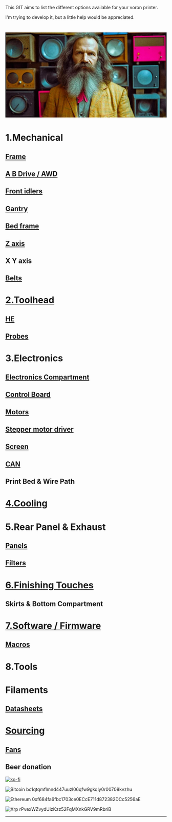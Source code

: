 This GIT aims to list the different options available for your voron printer.

I'm trying to develop it, but a little help would be appreciated.

![Mendeleyeev](/IMG/mendeleyeev2.JPG "mendeleevpedia")
======

# 1.Mechanical
## [Frame](frame.md)
## [A B Drive / AWD](ABdrive.md)
## [Front idlers](https://github.com/LegionPleingaz/Voronpedia/blob/main/front_idlers.md)
## [Gantry](gantry.md)
## [Bed frame](bed.md)
## [Z axis](https://github.com/LegionPleingaz/Voronpedia/blob/main/z%20axis.md)
## X Y axis

## [Belts](belts.md)

# [2.Toolhead](toolhead.md)
## [HE](HE.md)
## [Probes](probes.md)

# 3.Electronics
## [Electronics Compartment](elec_compartment.md)
## [Control Board](controlboard.md)
## [Motors](motors.md)
## [Stepper motor driver](SMD.md)
## [Screen](screen.md)
## [CAN](CAN.md)
## Print Bed & Wire Path

# [4.Cooling](cooling.md)

# 5.Rear Panel & Exhaust
## [Panels](panels.md)
## [Filters](filters.md)

# [6.Finishing Touches](finish.md)
## Skirts & Bottom Compartment

# [7.Software / Firmware](software.md)
## [Macros](macros.md)

# 8.Tools

# Filaments
## [Datasheets](https://github.com/LegionPleingaz/Voronpedia/tree/main/Filament)

# [Sourcing](sourcing.md)
## [Fans](Sourcing_fan.xlsx)

## Beer donation
[![ko-fi](https://ko-fi.com/img/githubbutton_sm.svg)](https://ko-fi.com/W7W6USGTM)

![Bitcoin](https://img.shields.io/badge/Bitcoin-000?style=for-the-badge&logo=bitcoin&logoColor=white) bc1qtqmflmnd447uuzl06qfw9gkqly0r00708kvzhu

![Ethereum](https://img.shields.io/badge/Ethereum-3C3C3D?style=for-the-badge&logo=Ethereum&logoColor=white) 0xf684fa6fbc1703ce0ECcE711d872382DCc5256aE

![Xrp](https://img.shields.io/badge/Xrp-black?style=for-the-badge&logo=xrp&logoColor=white) rPvexWZvydUizKzz52FqMXnkGRV9mRbriB

---
